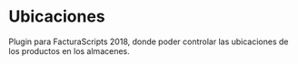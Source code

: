 # Ubicaciones
Plugin para FacturaScripts 2018, donde poder controlar las ubicaciones de los productos en los almacenes.
